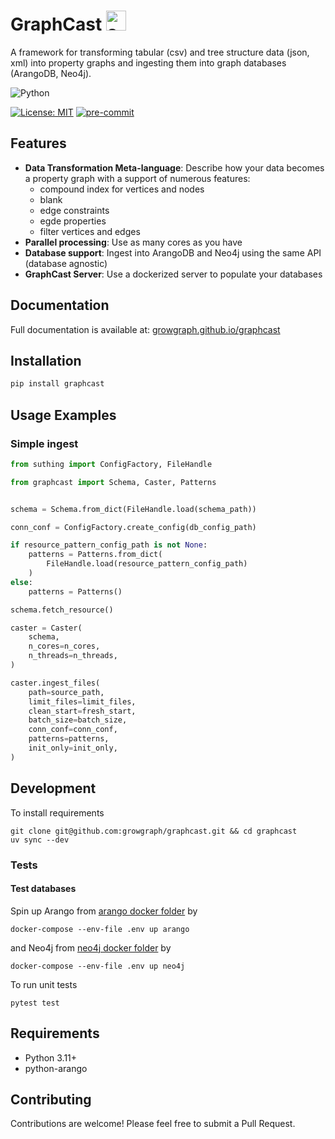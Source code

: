 # GraphCast <img src="docs/assets/favicon.ico" alt="suthing logo" style="height: 32px; width:32px;"/>

A framework for transforming tabular (csv) and tree structure data (json, xml) into property graphs and ingesting them into graph databases (ArangoDB, Neo4j).


![Python](https://img.shields.io/badge/python-3.11-blue.svg)
<!-- [![PyPI version](https://badge.fury.io/py/graphcast.svg)](https://badge.fury.io/py/graphcast) -->
[![License: MIT](https://img.shields.io/badge/License-MIT-yellow.svg)](https://opensource.org/licenses/MIT)
[![pre-commit](https://github.com/growgraph/graphcast/actions/workflows/pre-commit.yml/badge.svg)](https://github.com/growgraph/graphcast/actions/workflows/pre-commit.yml)
<!-- [![pytest](https://github.com/growgraph/suthing/actions/workflows/pytest.yml/badge.svg)](https://github.com/growgraph/suthing/actions/workflows/pytest.yml) -->


## Features

- **Data Transformation Meta-language**: Describe how your data becomes a property graph with a support of numerous features:
    - compound index for vertices and nodes
    - blank 
    - edge constraints
    - egde properties
    - filter vertices and edges
- **Parallel processing**: Use as many cores as you have
- **Database support**: Ingest into ArangoDB and Neo4j using the same API (database agnostic)
- **GraphCast Server**: Use a dockerized server to populate your databases

<!-- Transparent and Composable configuration, with a clear isolation of transformation from DB settings (indexing). -->

## Documentation
Full documentation is available at: [growgraph.github.io/graphcast](https://growgraph.github.io/graphcast)

## Installation

```bash
pip install graphcast
```

## Usage Examples

### Simple ingest

```python
from suthing import ConfigFactory, FileHandle

from graphcast import Schema, Caster, Patterns


schema = Schema.from_dict(FileHandle.load(schema_path))

conn_conf = ConfigFactory.create_config(db_config_path)

if resource_pattern_config_path is not None:
    patterns = Patterns.from_dict(
        FileHandle.load(resource_pattern_config_path)
    )
else:
    patterns = Patterns()

schema.fetch_resource()

caster = Caster(
    schema,
    n_cores=n_cores,
    n_threads=n_threads,
)

caster.ingest_files(
    path=source_path,
    limit_files=limit_files,
    clean_start=fresh_start,
    batch_size=batch_size,
    conn_conf=conn_conf,
    patterns=patterns,
    init_only=init_only,
)
```


## Development

To install requirements

```shell
git clone git@github.com:growgraph/graphcast.git && cd graphcast
uv sync --dev
```


### Tests

#### Test databases
Spin up Arango from [arango docker folder](./docker/arango) by

```shell
docker-compose --env-file .env up arango
```

and Neo4j from [neo4j docker folder](./docker/arango) by

```shell
docker-compose --env-file .env up neo4j
```

To run unit tests

```shell
pytest test
```


## Requirements

- Python 3.11+
- python-arango

## Contributing

Contributions are welcome! Please feel free to submit a Pull Request.